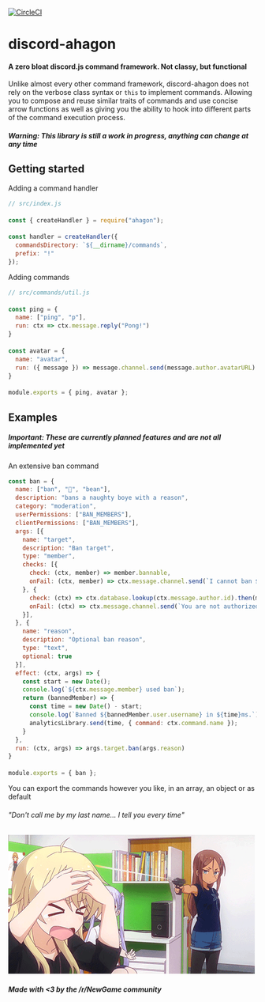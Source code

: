 [![CircleCI](https://circleci.com/gh/moedevs/discord-ahagon/tree/master.svg?style=svg)](https://circleci.com/gh/moedevs/discord-ahagon/tree/master)

# discord-ahagon

#### A zero bloat discord.js command framework. Not classy, but functional

Unlike almost every other command framework, discord-ahagon does not rely on the verbose
class syntax or `this` to implement commands. Allowing you to compose and reuse
similar traits of commands and use concise arrow functions as well as giving you the ability 
to hook into different parts of the command execution process.

##### Warning: This library is still a work in progress, anything can change at any time

## Getting started

Adding a command handler
```javascript
// src/index.js

const { createHandler } = require("ahagon");

const handler = createHandler({
  commandsDirectory: `${__dirname}/commands`,
  prefix: "!"
});
```

Adding commands
```javascript
// src/commands/util.js

const ping = {
  name: ["ping", "p"],
  run: ctx => ctx.message.reply("Pong!")
}

const avatar = {
  name: "avatar",
  run: ({ message }) => message.channel.send(message.author.avatarURL)
}

module.exports = { ping, avatar };
```

## Examples

##### Important: These are currently planned features and are not all implemented yet

An extensive ban command
```javascript
const ban = {
  name: ["ban", "🔨", "bean"],
  description: "bans a naughty boye with a reason",
  category: "moderation",
  userPermissions: ["BAN_MEMBERS"],
  clientPermissions: ["BAN_MEMBERS"],
  args: [{
    name: "target",
    description: "Ban target",
    type: "member",
    checks: [{
      check: (ctx, member) => member.bannable,
      onFail: (ctx, member) => ctx.message.channel.send(`I cannot ban ${member.user.username}!`)
    }, {
      check: (ctx) => ctx.database.lookup(ctx.message.author.id).then(member => member.isModerator),
      onFail: (ctx) => ctx.message.channel.send(`You are not authorized to do this`)
    }],
  }, {
    name: "reason",
    description: "Optional ban reason",
    type: "text",
    optional: true
  }],
  effect: (ctx, args) => {
    const start = new Date();
    console.log(`${ctx.message.member} used ban`);
    return (bannedMember) => {
      const time = new Date() - start;
      console.log(`Banned ${bannedMember.user.username} in ${time}ms.`);
      analyticsLibrary.send(time, { command: ctx.command.name });
    }
  },
  run: (ctx, args) => args.target.ban(args.reason)
}

module.exports = { ban };
```

You can export the commands however you like, in an array, an object
or as default

###### "Don't call me by my last name... I tell you every time"

![](umiko.gif)

##### Made with <3 by the /r/NewGame community
